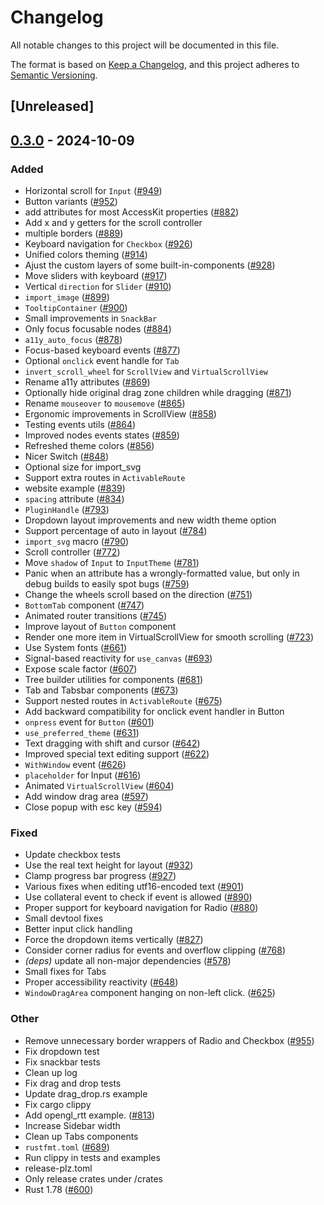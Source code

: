 # Changelog

All notable changes to this project will be documented in this file.

The format is based on [Keep a Changelog](https://keepachangelog.com/en/1.0.0/),
and this project adheres to [Semantic Versioning](https://semver.org/spec/v2.0.0.html).

## [Unreleased]

## [0.3.0](https://github.com/marc2332/freya/compare/freya-components-v0.2.1...freya-components-v0.3.0) - 2024-10-09

### Added

- Horizontal scroll for `Input` ([#949](https://github.com/marc2332/freya/pull/949))
- Button variants ([#952](https://github.com/marc2332/freya/pull/952))
- add attributes for most AccessKit properties ([#882](https://github.com/marc2332/freya/pull/882))
- Add x and y getters for the scroll controller
- multiple borders ([#889](https://github.com/marc2332/freya/pull/889))
- Keyboard navigation for `Checkbox` ([#926](https://github.com/marc2332/freya/pull/926))
- Unified colors theming ([#914](https://github.com/marc2332/freya/pull/914))
- Ajust the custom layers of some built-in-components ([#928](https://github.com/marc2332/freya/pull/928))
- Move sliders with keyboard ([#917](https://github.com/marc2332/freya/pull/917))
- Vertical `direction` for `Slider` ([#910](https://github.com/marc2332/freya/pull/910))
- `import_image` ([#899](https://github.com/marc2332/freya/pull/899))
- `TooltipContainer` ([#900](https://github.com/marc2332/freya/pull/900))
- Small improvements in `SnackBar`
- Only focus focusable nodes ([#884](https://github.com/marc2332/freya/pull/884))
- `a11y_auto_focus` ([#878](https://github.com/marc2332/freya/pull/878))
- Focus-based keyboard events ([#877](https://github.com/marc2332/freya/pull/877))
- Optional `onclick` event handle for `Tab`
- `invert_scroll_wheel` for `ScrollView` and `VirtualScrollView`
- Rename a11y attributes ([#869](https://github.com/marc2332/freya/pull/869))
- Optionally hide original drag zone children while dragging ([#871](https://github.com/marc2332/freya/pull/871))
- Rename `mouseover` to `mousemove` ([#865](https://github.com/marc2332/freya/pull/865))
- Ergonomic improvements in ScrollView ([#858](https://github.com/marc2332/freya/pull/858))
- Testing events utils ([#864](https://github.com/marc2332/freya/pull/864))
- Improved nodes events states ([#859](https://github.com/marc2332/freya/pull/859))
- Refreshed theme colors ([#856](https://github.com/marc2332/freya/pull/856))
- Nicer Switch ([#848](https://github.com/marc2332/freya/pull/848))
- Optional size for import_svg
- Support extra routes in `ActivableRoute`
- website example ([#839](https://github.com/marc2332/freya/pull/839))
- `spacing` attribute ([#834](https://github.com/marc2332/freya/pull/834))
- `PluginHandle` ([#793](https://github.com/marc2332/freya/pull/793))
- Dropdown layout improvements and new width theme option
- Support percentage of auto in layout ([#784](https://github.com/marc2332/freya/pull/784))
- `import_svg` macro ([#790](https://github.com/marc2332/freya/pull/790))
- Scroll controller ([#772](https://github.com/marc2332/freya/pull/772))
- Move `shadow` of `Input` to `InputTheme` ([#781](https://github.com/marc2332/freya/pull/781))
- Panic when an attribute has a wrongly-formatted value, but only in debug builds to easily spot bugs ([#759](https://github.com/marc2332/freya/pull/759))
- Change the wheels scroll based on the direction ([#751](https://github.com/marc2332/freya/pull/751))
- `BottomTab` component ([#747](https://github.com/marc2332/freya/pull/747))
- Animated router transitions ([#745](https://github.com/marc2332/freya/pull/745))
- Improve layout of `Button` component
- Render one more item in VirtualScrollView for smooth scrolling ([#723](https://github.com/marc2332/freya/pull/723))
- Use System fonts ([#661](https://github.com/marc2332/freya/pull/661))
- Signal-based reactivity for `use_canvas` ([#693](https://github.com/marc2332/freya/pull/693))
- Expose scale factor ([#607](https://github.com/marc2332/freya/pull/607))
- Tree builder utilities for components ([#681](https://github.com/marc2332/freya/pull/681))
- Tab and Tabsbar components ([#673](https://github.com/marc2332/freya/pull/673))
- Support nested routes in `ActivableRoute` ([#675](https://github.com/marc2332/freya/pull/675))
- Add backward compatibility for onclick event handler in Button
- `onpress` event for `Button` ([#601](https://github.com/marc2332/freya/pull/601))
- `use_preferred_theme` ([#631](https://github.com/marc2332/freya/pull/631))
- Text dragging with shift and cursor ([#642](https://github.com/marc2332/freya/pull/642))
- Improved special text editing support ([#622](https://github.com/marc2332/freya/pull/622))
- `WithWindow` event ([#626](https://github.com/marc2332/freya/pull/626))
- `placeholder` for Input ([#616](https://github.com/marc2332/freya/pull/616))
- Animated `VirtualScrollView` ([#604](https://github.com/marc2332/freya/pull/604))
- Add window drag area ([#597](https://github.com/marc2332/freya/pull/597))
- Close popup with esc key ([#594](https://github.com/marc2332/freya/pull/594))

### Fixed

- Update checkbox tests
- Use the real text height for layout ([#932](https://github.com/marc2332/freya/pull/932))
- Clamp progress bar progress ([#927](https://github.com/marc2332/freya/pull/927))
- Various fixes when editing utf16-encoded text ([#901](https://github.com/marc2332/freya/pull/901))
- Use collateral event to check if event is allowed ([#890](https://github.com/marc2332/freya/pull/890))
- Proper support for keyboard navigation for Radio ([#880](https://github.com/marc2332/freya/pull/880))
- Small devtool fixes
- Better input click handling
- Force the dropdown items vertically ([#827](https://github.com/marc2332/freya/pull/827))
- Consider corner radius for events and overflow clipping ([#768](https://github.com/marc2332/freya/pull/768))
- *(deps)* update all non-major dependencies ([#578](https://github.com/marc2332/freya/pull/578))
- Small fixes for Tabs
- Proper accessibility reactivity ([#648](https://github.com/marc2332/freya/pull/648))
- `WindowDragArea` component hanging on non-left click. ([#625](https://github.com/marc2332/freya/pull/625))

### Other

- Remove unnecessary border wrappers of Radio and Checkbox ([#955](https://github.com/marc2332/freya/pull/955))
- Fix dropdown test
- Fix snackbar tests
- Clean up log
- Fix drag and drop tests
- Update drag_drop.rs example
- Fix cargo clippy
- Add opengl_rtt example. ([#813](https://github.com/marc2332/freya/pull/813))
- Increase Sidebar width
- Clean up Tabs components
- `rustfmt.toml` ([#689](https://github.com/marc2332/freya/pull/689))
- Run clippy in tests and examples
- release-plz.toml
- Only release crates under /crates
- Rust 1.78 ([#600](https://github.com/marc2332/freya/pull/600))
